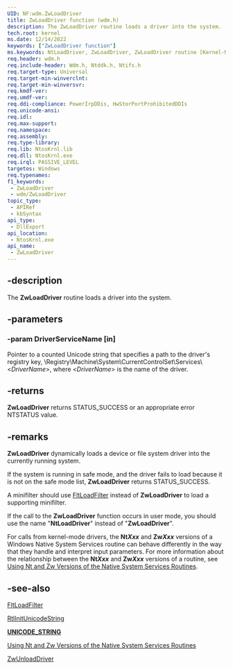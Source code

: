 ```yaml
---
UID: NF:wdm.ZwLoadDriver
title: ZwLoadDriver function (wdm.h)
description: The ZwLoadDriver routine loads a driver into the system.
tech.root: kernel
ms.date: 12/14/2022
keywords: ["ZwLoadDriver function"]
ms.keywords: NtLoadDriver, ZwLoadDriver, ZwLoadDriver routine [Kernel-Mode Driver Architecture], k111_b421f181-1a7d-4122-a73c-604f6b98686d.xml, kernel.zwloaddriver, wdm/NtLoadDriver, wdm/ZwLoadDriver
req.header: wdm.h
req.include-header: Wdm.h, Ntddk.h, Ntifs.h
req.target-type: Universal
req.target-min-winverclnt:
req.target-min-winversvr: 
req.kmdf-ver: 
req.umdf-ver: 
req.ddi-compliance: PowerIrpDDis, HwStorPortProhibitedDDIs
req.unicode-ansi: 
req.idl: 
req.max-support: 
req.namespace: 
req.assembly: 
req.type-library: 
req.lib: NtosKrnl.lib
req.dll: NtosKrnl.exe
req.irql: PASSIVE_LEVEL
targetos: Windows
req.typenames: 
f1_keywords:
 - ZwLoadDriver
 - wdm/ZwLoadDriver
topic_type:
 - APIRef
 - kbSyntax
api_type:
 - DllExport
api_location:
 - NtosKrnl.exe
api_name:
 - ZwLoadDriver
---
```


## -description

The **ZwLoadDriver** routine loads a driver into the system.

## -parameters

### -param DriverServiceName [in]

Pointer to a counted Unicode string that specifies a path to the driver's registry key, \Registry\Machine\System\CurrentControlSet\Services\\<*DriverName*>, where <*DriverName*> is the name of the driver.

## -returns

**ZwLoadDriver** returns STATUS_SUCCESS or an appropriate error NTSTATUS value.

## -remarks

**ZwLoadDriver** dynamically loads a device or file system driver into the currently running system.

If the system is running in safe mode, and the driver fails to load because it is not on the safe mode list, **ZwLoadDriver** returns STATUS_SUCCESS.

A minifilter should use [FltLoadFilter](../fltkernel/nf-fltkernel-fltloadfilter.md) instead of **ZwLoadDriver** to load a supporting minifilter.

If the call to the **ZwLoadDriver** function occurs in user mode, you should use the name "**NtLoadDriver**" instead of "**ZwLoadDriver**".

For calls from kernel-mode drivers, the **Nt*Xxx*** and **Zw*Xxx*** versions of a Windows Native System Services routine can behave differently in the way that they handle and interpret input parameters. For more information about the relationship between the **Nt*Xxx*** and **Zw*Xxx*** versions of a routine, see [Using Nt and Zw Versions of the Native System Services Routines](/windows-hardware/drivers/kernel/using-nt-and-zw-versions-of-the-native-system-services-routines).

## -see-also

[FltLoadFilter](../fltkernel/nf-fltkernel-fltloadfilter.md)

[RtlInitUnicodeString](./nf-wdm-rtlinitunicodestring.md)

[**UNICODE_STRING**](/windows/win32/api/ntdef/ns-ntdef-_unicode_string)

[Using Nt and Zw Versions of the Native System Services Routines](/windows-hardware/drivers/kernel/using-nt-and-zw-versions-of-the-native-system-services-routines)

[ZwUnloadDriver](./nf-wdm-zwunloaddriver.md)